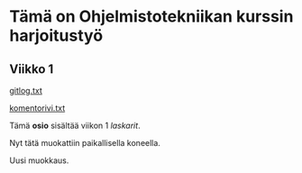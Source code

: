# Tämä on Ohjelmistotekniikan kurssin harjoitustyö


## Viikko 1

[gitlog.txt](https://github.com/evahteri/ot-harjoitustyo/blob/master/laskarit/viikko1/gitlog.txt)

[komentorivi.txt](https://github.com/evahteri/ot-harjoitustyo/blob/master/laskarit/viikko1/komentorivi.txt)

Tämä **osio** sisältää viikon 1 *laskarit*.

Nyt tätä muokattiin paikallisella koneella.

Uusi muokkaus.
